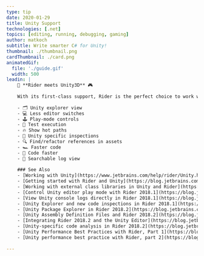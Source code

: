 ```yaml
---
type: tip
date: 2020-01-29
title: Unity Support
technologies: [.net]
topics: [editing, running, debugging, gaming]
author: matkoch
subtitle: Write smarter C# for Unity!
thumbnail: ./thumbnail.png
cardThumbnail: ./card.png
animatedGif:
  file: './guide.gif'
  width: 500
leadin: |
    👾 **Rider meets Unity3D** 🎮
    
    With its first-class support, Rider is the perfect choice to work with Unity. Some of bits you'll love are:
    
    - 🗂 Unity explorer view
    - 💻 Less editor switches
    - 🕹 Play-mode controls
    - 🚦 Test execution
    - 🔥 Show hot paths
    - 🐞 Unity specific inspections
    - 🔍 Find/refactor references in assets
    - 🏎 Faster code
    - 💪 Code faster
    - 📓 Searchable log view
    
    ### See Also
    - [Working with Unity](https://www.jetbrains.com/help/rider/Unity.html)
    - [Getting started with Rider and Unity](https://blog.jetbrains.com/dotnet/2017/08/30/getting-started-rider-unity/)
    - [Working with external class libraries in Unity and Rider](https://blog.jetbrains.com/dotnet/2018/02/20/working-external-class-libraries-unity-rider/)
    - [Control Unity editor play mode with Rider 2018.1](https://blog.jetbrains.com/dotnet/2018/04/05/control-unity-editor-play-mode-rider-2018-1/)
    - [View Unity console logs directly in Rider 2018.1](https://blog.jetbrains.com/dotnet/2018/04/10/view-unity-console-logs-directly-rider-2018-1/)
    - [Unity Explorer and new code inspections in Rider 2018.1](https://blog.jetbrains.com/dotnet/2018/06/14/unity-explorer-new-code-inspections-rider-2018-1/)
    - [Unity Package Explorer in Rider 2018.2](https://blog.jetbrains.com/dotnet/2018/09/19/unity-package-explorer-rider-2018-2/)
    - [Unity Assembly Definition Files and Rider 2018.2](https://blog.jetbrains.com/dotnet/2018/09/26/unity-assembly-definition-files-rider-2018-2/)
    - [Integrating Rider 2018.2 and the Unity Editor](https://blog.jetbrains.com/dotnet/2018/10/03/integrating-rider-2018-2-unity-editor/)
    - [Unity-specific code analysis in Rider 2018.2](https://blog.jetbrains.com/dotnet/2018/10/18/unity-specific-code-analysis-rider-2018-2/)
    - [Unity Performance Best Practices with Rider, Part 1](https://blog.jetbrains.com/dotnet/2019/02/21/performance-indicators-unity-code-rider/)
    - [Unity performance best practice with Rider, part 2](https://blog.jetbrains.com/dotnet/2019/02/28/performance-inspections-unity-code-rider/)
    
---
```

